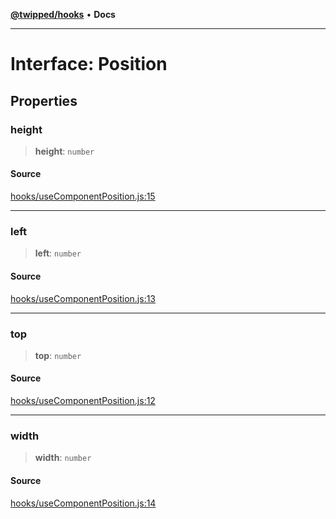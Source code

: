 [**@twipped/hooks**](../../README.md) • **Docs**

***

# Interface: Position

## Properties

### height

> **height**: `number`

#### Source

[hooks/useComponentPosition.js:15](https://github.com/Twipped/hooks/blob/main/hooks/useComponentPosition.js#L15)

***

### left

> **left**: `number`

#### Source

[hooks/useComponentPosition.js:13](https://github.com/Twipped/hooks/blob/main/hooks/useComponentPosition.js#L13)

***

### top

> **top**: `number`

#### Source

[hooks/useComponentPosition.js:12](https://github.com/Twipped/hooks/blob/main/hooks/useComponentPosition.js#L12)

***

### width

> **width**: `number`

#### Source

[hooks/useComponentPosition.js:14](https://github.com/Twipped/hooks/blob/main/hooks/useComponentPosition.js#L14)

